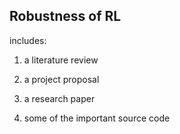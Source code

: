 ## Robustness of RL

includes:

1. a literature review

2. a project proposal

3. a research paper

4. some of the important source code
